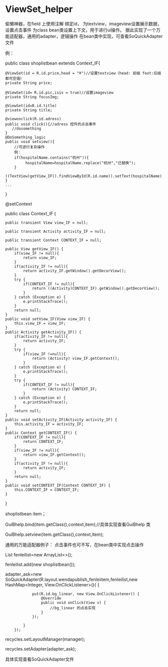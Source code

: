# ViewSet_helper
偷懒神器，在field 上使用注解 绑定id， 为textview，imageview设置展示数据，设置点击事件
为class bean类设置上下文，用于进行ui操作。
据此实现了一个万能适配器，通用的adapter，逻辑操作
在bean类中实现，可查看SoQuickAdapter文件

例：

public class shoplistbean extends Context_IF{

    @ViewSet(id = R.id.price,head = "¥")//设置textview（head: 前缀 foot:后缀  都可空值）
    private String price;
    
    @ViewSet(id= R.id.pic,isiv = true)//设置imageview
    private String focusImg;
    
    @ViewSet(id=R.id.title)
    private String title;
    
    @viewonclick(R.id.adress)
    public void click(){//adress 控件的点击事件
       //dosomething
    }
    @DoSomething_logic
    public void setview(){
        //可进行复杂操作
        例：
        if(hospitalName.contains("杭州")){
             hospitalName=hospitalName.replace("杭州","已替换");
        }
        ((TextView)getView_IF().findViewById(R.id.name)).setText(hospitalName);
    }
    ...
}

@setContext

public class Context_IF {

    public transient View view_IF = null;

    public transient Activity activity_IF = null;

    public transient Context CONTEXT_IF = null;

    public View getView_IF() {
        if(view_IF != null){
            return view_IF;
        }
        if(activity_IF != null){
            return activity_IF.getWindow().getDecorView();
        }
        try {
            if(CONTEXT_IF != null){
                return ((Activity)CONTEXT_IF).getWindow().getDecorView();
            }
        } catch (Exception e) {
            e.printStackTrace();
        }
        return null;
    }
    public void setView_IF(View view_IF) {
        this.view_IF = view_IF;
    }
    public Activity getActivity_IF() {
        if(activity_IF != null){
            return activity_IF;
        }
        try {
            if(view_IF !=null){
                return (Activity) view_IF.getContext();
            }
        } catch (Exception e) {
            e.printStackTrace();
        }
        try {
            if(CONTEXT_IF != null){
                return (Activity) CONTEXT_IF;
            }
        } catch (Exception e) {
            e.printStackTrace();
        }
        return null;
    }
    public void setActivity_IF(Activity activity_IF) {
        this.activity_IF = activity_IF;
    }
    public Context getCONTEXT_IF() {
        if(CONTEXT_IF != null){
            return CONTEXT_IF;
        }
        if(view_IF != null){
            return view_IF.getContext();
        }
        if(activity_IF != null){
            return activity_IF;
        }
        return null;
    }
    public void setCONTEXT_IF(Context CONTEXT_IF) {
        this.CONTEXT_IF = CONTEXT_IF;
    }
}



shoplistbean item；


GuiBhelp.bind(item.getClass(),context,item);//具体实现查看GuiBhelp 类

GuiBhelp.setview(item.getClass(),context,item);

通用的万能适配器例子：
点击事件也可不写，在bean类中实现点击操作

List<Object> fenleilist=new ArrayList<>();
    
fenleilist.add(new shoplistbean());

adapter_ask=new SoQuickAdapter(R.layout.wendapublish_fenleiitem,fenleilist,new HashMap<Integer, View.OnClickListener>(){
            {
              
                put(R.id.bg_linear, new View.OnClickListener() {
                    @Override
                    public void onClick(View v) {
                        //bg_linear 的点击实现
                    }
                });
                
            }
        });
        
 recycles.setLayoutManager(manager);
 
 recycles.setAdapter(adapter_ask);
 
 具体实现查看SoQuickAdapter文件
